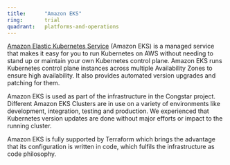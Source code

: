 ```yaml
---
title:      "Amazon EKS"
ring:       trial
quadrant:   platforms-and-operations
---
```


[Amazon Elastic Kubernetes Service](https://aws.amazon.com/de/eks/) (Amazon EKS) is a managed service that makes it easy for you to run Kubernetes on AWS without needing to stand up or maintain your own Kubernetes control plane. 
Amazon EKS runs Kubernetes control plane instances across multiple Availability Zones to ensure high availability. 
It also provides automated version upgrades and patching for them.

Amazon EKS is used as part of the infrastructure in the Congstar project. 
Different Amazon EKS Clusters are in use on a variety of environments like development, integration, testing and production.
We experienced that Kubernetes version updates are done without major efforts or impact to the running cluster.

Amazon EKS is fully supported by Terraform which brings the advantage that its configuration is written in code, which fulfils the infrastructure as code philosophy.